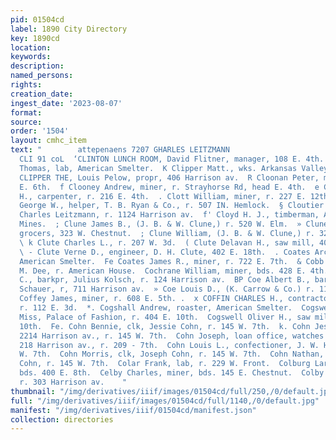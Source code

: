 ```yaml
---
pid: 01504cd
label: 1890 City Directory
key: 1890cd
location: 
keywords: 
description: 
named_persons: 
rights: 
creation_date: 
ingest_date: '2023-08-07'
format: 
source: 
order: '1504'
layout: cmhc_item
text: "        attepenaens 7207 GHARLES LEITZMANN                                            q
  CLI 91 coL  ‘CLINTON LUNCH ROOM, David Flitner, manager, 108 E. 4th.  - Clinton
  Thomas, lab, American Smelter.  K Clipper Matt., wks. Arkansas Valley Smelter.  ;
  CLIPPER THE, Louis Pelow, propr, 406 Harrison av.  R Cloonan Peter, miner, r. 409
  E. 6th.  f Clooney Andrew, miner, r. Strayhorse Rd, head E. 4th.  e Close Isaac
  H., carpenter, r. 216 E. 4th.  . Clott William, miner, r. 227 E. 12th.  : Clough
  George W., helper, T. B. Ryan & Co., r. 507 IN. Hemlock.  § Cloutier Joseph, helper,
  Charles Leitzmann, r. 1124 Harrison av.  f' Cloyd H. J., timberman, A. Y. and Minnie
  Mines.  ; Clune James B., (J. B. & W. Clune,) r. 520 W. Elm.  » Clune J. B. & W.,
  grocers, 323 W. Chestnut.  ; Clune William, (J. B. & W. Clune,) r. 323 W. Chestnut.
  \ k Clute Charles L., r. 207 W. 3d.  ( Clute Delavan H., saw mill, 402 E. 13th.
  \ - Clute Verne D., engineer, D. H. Clute, 402 E. 18th.  . Coates Archie, furnaceman,
  American Smelter.  Fe Coates James R., miner, r. 722 E. 7th.  & Cobb George, porter,
  M. Dee, r. American House.  Cochrane William, miner, bds. 428 E. 4th.  Cocoman John
  C., barkpr, Julius Kolsch, r. 124 Harrison av.  BP Coe Albert B., barber, J. H.
  Schauer, r, 711 Harrison av.  » Coe Louis D., (K. Carrow & Co.) r. 112 EH. 2d.  t
  Coffey James, miner, r. 608 E. 5th. .  x COFFIN CHARLES H., contractor and builder,
  r. 112 E. 3d.  *. Cogshall Andrew, roaster, American Smelter.  Cogswell Maude L.
  Miss, Palace of Fashion, r. 404 E. 10th.  Cogswell Oliver H., saw mill, r. 404 E.
  10th.  Fe. Cohn Bennie, clk, Jessie Cohn, r. 145 W. 7th.  k. Cohn Jessie, pawn broker,
  2214 Harrison av., r. 145 W. 7th.  Cohn Joseph, loan office, watches and jewelry,
  218 Harrison av., r. 209 - 7th.  Cohn Louis L., confectioner, J. W. Hall, r. 145
  W. 7th.  Cohn Morris, clk, Joseph Cohn, r. 145 W. 7th.  Cohn Nathan, manager, Jessie
  Cohn, r. 145 W. 7th.  Colar Frank, lab, r. 229 W. Front.  Colburg Lars, timberman,
  bds. 400 E. 8th.  Celby Charles, miner, bds. 145 E. Chestnut.  Colby Wallace, miner,
  r. 303 Harrison av.    "
thumbnail: "/img/derivatives/iiif/images/01504cd/full/250,/0/default.jpg"
full: "/img/derivatives/iiif/images/01504cd/full/1140,/0/default.jpg"
manifest: "/img/derivatives/iiif/01504cd/manifest.json"
collection: directories
---
```

